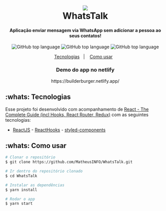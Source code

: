 <h1 align="center">
      <img src="https://user-images.githubusercontent.com/48860569/81436724-55b3c280-9140-11ea-85b2-18114588ecda.png"/>
      <br>
      WhatsTalk
</h1>

<h4 align="center">
          Aplicação enviar mensagem via WhatsApp sem adicionar a pessoa ao seus contatos!
        </h4>
        <p align="center">
          <img alt="GitHub top language" src="https://user-images.githubusercontent.com/48860569/81436509-01104780-9140-11ea-9d88-2ef6decd5ead.png">
          <img alt="GitHub top language" src="https://user-images.githubusercontent.com/48860569/81436516-01a8de00-9140-11ea-9192-4c8a698d554f.png">
          <img alt="GitHub top language" src="https://user-images.githubusercontent.com/48860569/81436513-01a8de00-9140-11ea-892c-f726d8d94ee8.png">
        </p>

<p align="center">
          <a href="#whats-tecnologias">Tecnologias</a>&nbsp;&nbsp;&nbsp;|&nbsp;&nbsp;&nbsp;
          <a href="#whats-como-usar">Como usar</a>&nbsp;&nbsp;&nbsp;
        </p>


<h3 align="center">
            Demo do app no netlify
        </h3>

<p align="center">https://builderburger.netlify.app/</p>

## :whats: Tecnologias

Esse projeto foi desenvolvido com acompanhamento de [React - The Complete Guide (incl Hooks, React Router, Redux)](https://www.udemy.com/course/react-the-complete-guide-incl-redux/?utm_source=adwords&utm_medium=udemyads&utm_campaign=LongTail_la.EN_cc.ROW&utm_content=deal4584&utm_term=_._ag_77879424134_._ad_428734577250_._kw__._de_c_._dm__._pl__._ti_dsa-1007766171312_._li_1031803_._pd__._&matchtype=b&gclid=CjwKCAjw4871BRAjEiwAbxXi2zALAOzzVEo2qOXBgbcI9dodjTOgzQdyl2L_Q5jLauBBI721wrx_xxoC0J0QAvD_BwE) com as seguintes tecnologias:

-  [ReactJS](https://reactjs.org/)
        -  [ReactHooks](https://github.com/rehooks/awesome-react-hooks)
        -  [styled-components](https://www.styled-components.com/)

## :whats: Como usar

```bash
# Clonar o repositório
$ git clone https://github.com/MatheusINFO/WhatsTalk.git

# Ir dentro do repositório clonado
$ cd WhatsTalk

# Instalar as dependências
$ yarn install

# Rodar o app
$ yarn start
```
